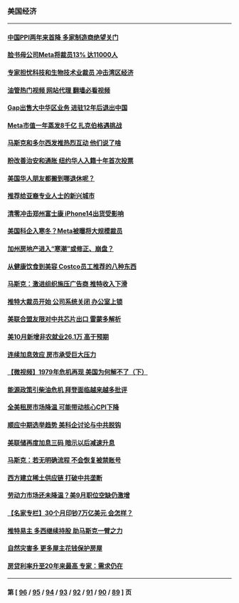 ### 美国经济
---
#### [中国PPI两年来首降 多家制造商绝望关门](../../pages/ncid1078158/n13862744.md?11100445) 
#### [脸书母公司Meta将裁员13% 达11000人](../../pages/ncid1078158/n13862716.md?11100445) 
#### [专家担忧科技和生物技术业裁员 冲击湾区经济](../../pages/ncid1078158/n13862308.md?11100445) 
#### [油管热门视频 网站代理 翻墙必看视频](http://150.230.27.170:81/youtube.html?11100445)
#### [Gap出售大中华区业务 进驻12年后退出中国](../../pages/ncid1078158/n13862077.md?11100445) 
#### [Meta市值一年蒸发8千亿 扎克伯格遇挑战](../../pages/ncid1078158/n13861336.md?11100445) 
#### [马斯克和多尔西发推热烈互动 他们说了啥](../../pages/ncid1078158/n13861270.md?11100445) 
#### [盼改善治安和通胀  纽约华人入籍十年首次投票](../../pages/ncid1078158/n13860904.md?11100445) 
#### [美国华人朋友都搬到哪退休呢？](../../pages/ncid1078158/n13860819.md?11100445) 
#### [推荐给亚裔专业人士的新兴城市](../../pages/ncid1078158/n13860789.md?11100445) 
#### [清零冲击郑州富士康 iPhone14出货受影响](../../pages/ncid1078158/n13860720.md?11100445) 
#### [美国科企入寒冬？Meta被曝将大规模裁员](../../pages/ncid1078158/n13860702.md?11100445) 
#### [加州房地产进入“寒潮”或修正、崩盘？](../../pages/ncid1078158/n13860681.md?11100445) 
#### [从健康饮食到美容 Costco员工推荐的八种东西](../../pages/ncid1078158/n13860209.md?11100445) 
#### [马斯克：激进组织施压广告商 推特收入下滑](../../pages/ncid1078158/n13859705.md?11100445) 
#### [推特大裁员开始 公司系统关闭 办公室上锁](../../pages/ncid1078158/n13859659.md?11100445) 
#### [美联合盟友限对中共芯片出口 雷蒙多解析](../../pages/ncid1078158/n13859663.md?11100445) 
#### [美10月新增非农就业26.1万 高于预期](../../pages/ncid1078158/n13859610.md?11100445) 
#### [连续加息效应 房市承受巨大压力](../../pages/ncid1078158/n13859163.md?11100445) 
#### [【微视频】1979年危机再现 美国为何解不了（下）](../../pages/ncid1078158/n13858870.md?11100445) 
#### [能源政策引柴油危机 拜登面临越来越多批评](../../pages/ncid1078158/n13858261.md?11100445) 
#### [全美租房市场降温 可能带动核心CPI下降](../../pages/ncid1078158/n13858257.md?11100445) 
#### [顺应中期选举趋势 美科企讨论与中共脱钩](../../pages/ncid1078158/n13858233.md?11100445) 
#### [美联储再度加息三码 暗示以后减速升息](../../pages/ncid1078158/n13858133.md?11100445) 
#### [马斯克：若无明确流程 不会恢复被禁账号](../../pages/ncid1078158/n13858103.md?11100445) 
#### [西方建立稀土供应链 打破中共垄断](../../pages/ncid1078158/n13857670.md?11100445) 
#### [劳动力市场还未降温？美9月职位空缺仍激增](../../pages/ncid1078158/n13857385.md?11100445) 
#### [【名家专栏】30个月印钞7万亿美元 会怎样？](../../pages/ncid1078158/n13857173.md?11100445) 
#### [推特易主 多西继续持股 助马斯克一臂之力](../../pages/ncid1078158/n13857318.md?11100445) 
#### [自然灾害多 更多屋主花钱保护房屋](../../pages/ncid1078158/n13857280.md?11100445) 
#### [房贷利率升至20年来最高 专家：需求仍在](../../pages/ncid1078158/n13857277.md?11100445) 

---
#### 第 [ [96](./96.md?11100445) / [95](./95.md?11100445) / [94](./94.md?11100445) / [93](./93.md?11100445) / [92](./92.md?11100445) / [91](./91.md?11100445) / [90](./90.md?11100445) / [89](./89.md?11100445) ] 页
